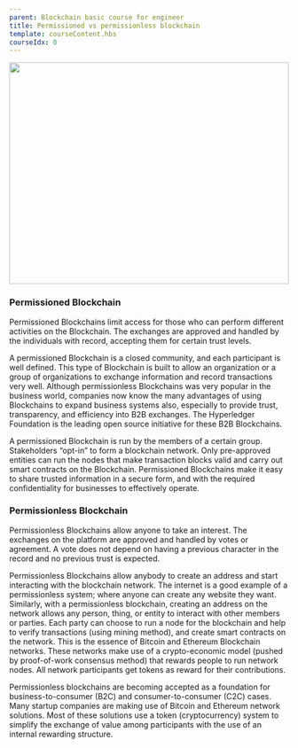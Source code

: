 ```yaml
---
parent: Blockchain basic course for engineer
title: Permissioned vs permissionless blockchain
template: courseContent.hbs
courseIdx: 0
---
```


  <img src="/img/courses/bc-basic/permissioned-permissionless.png"  style="width:100%; height: 400px; align-content: center; "/>

### Permissioned Blockchain
Permissioned Blockchains limit access for those who can perform different activities on the Blockchain. The exchanges are approved and handled by the individuals with record, accepting them for certain trust levels.

A permissioned Blockchain is a closed community, and each participant is well defined. This type of Blockchain is built to allow an organization or a group of organizations to exchange information and record transactions very well. Although permissionless Blockchains was very popular in the business world, companies now know the many advantages of using Blockchains to expand business systems also, especially to provide trust, transparency, and efficiency into B2B exchanges. The Hyperledger Foundation is the leading open source initiative for these B2B Blockchains.

A permissioned Blockchain is run by the members of a certain group. Stakeholders “opt-in” to form a blockchain network. Only pre-approved entities can run the nodes that make transaction blocks valid and carry out smart contracts on the Blockchain. Permissioned Blockchains make it easy to share trusted information in a secure form, and with the required confidentiality for businesses to effectively operate.

### Permissionless Blockchain
Permissionless Blockchains allow anyone to take an interest. The exchanges on the platform are approved and handled by votes or agreement. A vote does not depend on having a previous character in the record and no previous trust is expected.

Permissionless Blockchains allow anybody to create an address and start interacting with the blockchain network. The internet is a good example of a permissionless system; where anyone can create any website they want. Similarly, with a permissionless blockchain, creating an address on the network allows any person, thing, or entity to interact with other members or parties. Each party can choose to run a node for the blockchain and help to verify transactions (using mining method), and create smart contracts on the network. This is the essence of Bitcoin and Ethereum Blockchain networks. These networks make use of a crypto-economic model (pushed by proof-of-work consensus method) that rewards people to run network nodes. All network participants get tokens as reward for their contributions.

Permissionless blockchains are becoming accepted as a foundation for business-to-consumer (B2C) and consumer-to-consumer (C2C) cases. Many startup companies are making use of Bitcoin and Ethereum network solutions. Most of these solutions use a token (cryptocurrency) system to simplify the exchange of value among participants with the use of an internal rewarding structure.
